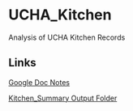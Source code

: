 # UCHA_Kitchen

Analysis of UCHA Kitchen Records

## Links

[Google Doc Notes](https://docs.google.com/document/d/1UZtIrmCNed3EoXZFozyGgQkQuCM8QniLMJgFBqujXMM/edit)

[Kitchen_Summary Output Folder](https://drive.google.com/drive/u/3/folders/1s-Gqdg6ZuFSPbSV0-ZNitfR7myu0anNC)
